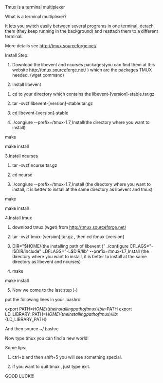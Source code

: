  Tmux is a terminal multiplexer

What is a terminal multiplexer?

It lets you switch easily between several programs in one terminal, detach them (they keep running in the background) and reattach them to a different terminal.

More details see http://tmux.sourceforge.net/

Install Step:

1. Download the libevent and ncurses packages(you can find them at this website http://tmux.sourceforge.net/ ) which are the packages TMUX needed. (wget command)


2. Install libevent

1) cd to your directory which contains the libevent-[version]-stable.tar.gz

2) tar -xvzf libevent-[version]-stable.tar.gz

3) cd libevent-[version]-stable

4) ./congiure --prefix=/tmux-1.7_Install(the directory where you want to install)

make

make install

3.Install ncurses

1) tar -xvzf ncurse.tar.gz

2) cd ncurse

3) ./congiure --prefix=/tmux-1.7_Install (the directory where you want to install, it is better to install at the same directory as libevent and tmux)

make

make install

4.Install tmux

1) download tmux (wget) from http://tmux.sourceforge.net/

2) tar -xvzf tmux-[version].tar.gz , then cd /tmux-[version]

3) DIR="$HOME/(the installing path of libevent )"
./configure CFLAGS="-I$DIR/include" LDFLAGS="-L$DIR/lib" --prefix=/tmux-1.7_Install (the directory where you want to install, it is better to install at the same directory as libevent and ncurses)

4) make

make install

5) Now we come to the last step ¦-)

put the following lines in your .bashrc

export PATH=$HOME/(the installing path of tmux)/bin:$PATH
export LD_LIBRARY_PATH=${HOME}/(the installing path of tmux)/lib:${LD_LIBRARY_PATH}

And then source ~/.bashrc

Now type tmux you can find a new world!

Some tips:

1) ctrl+b and then shift+5 you will see something special.

2) if you want to quit tmux , just type exit.

GOOD LUCK!!! 
